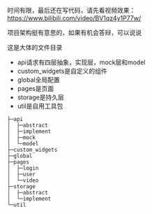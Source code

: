 时间有限，最后还在写代码，请先看视频效果：https://www.bilibili.com/video/BV1qz4y1P77w/

项目架构挺有意思的，如果有机会答辩，可以说说

这是大体的文件目录
  - api请求有四层抽象，实现层，mock层和model
  - custom_widgets是自定义的组件
  - global全局配置
  - pages是页面
  - storage是持久层
  - util是自用工具包
```
├─api
│  ├─abstract
│  ├─implement
│  ├─mock
│  └─model
├─custom_widgets
├─global
├─pages
│  ├─login
│  ├─user
│  └─video
├─storage
│  ├─abstract
│  └─implement
└─util
